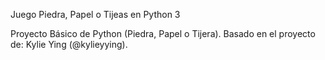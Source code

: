 Juego Piedra, Papel o Tijeas en Python 3

Proyecto Básico de Python (Piedra, Papel o Tijera). Basado en el proyecto de: Kylie Ying (@kylieyying). 

